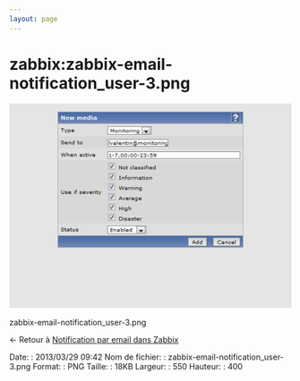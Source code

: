 ```yaml
---
layout: page
---
```


zabbix:zabbix-email-notification\_user-3.png
============================================

[![zabbix-email-notification\_user-3.png](../../assets/media/zabbix/zabbix-email-notification_user-3.png@cache=&w=550&h=400 "zabbix-email-notification_user-3.png")](../../assets/media/zabbix/zabbix-email-notification_user-3.png@cache= "Afficher le fichier original")

zabbix-email-notification\_user-3.png

← Retour à [Notification par email dans
Zabbix](../../zabbix/zabbix-email-notification.html "zabbix:zabbix-email-notification")

Date:
:   2013/03/29 09:42
Nom de fichier:
:   zabbix-email-notification\_user-3.png
Format:
:   PNG
Taille:
:   18KB
Largeur:
:   550
Hauteur:
:   400

